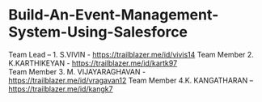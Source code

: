 # Build-An-Event-Management-System-Using-Salesforce
Team Lead – 1. S.VIVIN - https://trailblazer.me/id/vivis14 
Team Member 2. K.KARTHIKEYAN - https://trailblazer.me/id/kartk97   
Team Member 3. M. VIJAYARAGHAVAN - https://trailblazer.me/id/vragavan12 
Team Member 4.K. KANGATHARAN – https://trailblazer.me/id/kangk7  
